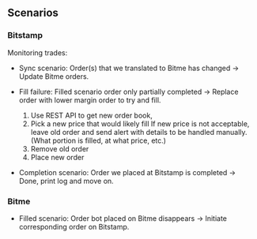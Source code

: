 ## Scenarios

### Bitstamp

Monitoring trades:

* Sync scenario: Order(s) that we translated to Bitme has changed
  -> Update Bitme orders.

* Fill failure: Filled scenario order only partially completed
  -> Replace order with lower margin order to try and fill.
  1. Use REST API to get new order book,
  2. Pick a new price that would likely fill
     If new price is not acceptable, leave old order and send alert with
     details to be handled manually. (What portion is filled, at what price,
     etc.)
  3. Remove old order
  4. Place new order

* Completion scenario: Order we placed at Bitstamp is completed
  -> Done, print log and move on.


### Bitme

* Filled scenario: Order bot placed on Bitme disappears
  -> Initiate corresponding order on Bitstamp.
